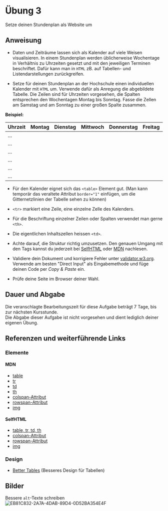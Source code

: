 # Übung 3

Setze deinen Stundenplan als Website um


## Anweisung

- Daten und Zeiträume lassen sich als Kalender auf viele Weisen visualisieren. In einem Stundenplan werden üblicherweise Wochentage in Verhältnis zu Uhrzeiten gesetzt und mit den jeweiligen Terminen beschriftet. Dafür kann man in `HTML` zB. auf Tabellen- und Listendarstellungen zurückgreifen.

- Setze für deinen Stundenplan an der Hochschule einen individuellen Kalender mit `HTML` um. Verwende dafür als Anregung die abgebildete Tabelle. Die Zeilen sind für Uhrzeiten vorgesehen, die Spalten entsprechen den Wochentagen Montag bis Sonntag. Fasse die Zellen am Samstag und am Sonntag zu einer großen Spalte zusammen.

**Beispiel:**

| Uhrzeit | Montag | Dienstag | Mittwoch | Donnerstag | Freitag | Samstag | Sonntag |
| --- | --- | --- | --- | --- | --- | --- | --- |
|…||||||||
|…||||||||
|…||||||||
|…||||||||
|…||||||||
|…||||||||

- Für den Kalender eignet sich das `<table>` Element gut. (Man kann temporär das veraltete Attribut `border="1"` einfügen, um die Gitternetzlinien der Tabelle sehen zu können)
- `<tr>` markiert eine Zeile, <td> eine einzelne Zelle des Kalenders.
- Für die Beschriftung einzelner Zeilen oder Spalten verwendet man gerne `<th>`.
- Die eigentlichen Inhaltszellen heissen `<td>`.

- Achte darauf, die Struktur richtig umzusetzen. Den genauen Umgang mit den Tags kannst du jederzeit bei [SelfHTML](https://wiki.selfhtml.org/wiki/HTML/Tabellen/Aufbau_einer_Tabelle) oder [MDN](https://developer.mozilla.org/de/docs/Web/HTML/Element/table) nachlesen.

- Validiere dein Dokument und korrigiere Fehler unter [validator.w3.org](http://validator.w3.org/). Verwende am besten "Direct Input" als Eingabemethode und füge deinen Code per *Copy & Paste* ein.

- Prüfe deine Seite im Browser deiner Wahl.

## Dauer und Abgabe

Die veranschlagte Bearbeitungszeit für diese Aufgabe beträgt 7 Tage, bis zur nächsten Kursstunde.  
Die Abgabe dieser Aufgabe ist nicht vorgesehen und dient lediglich deiner eigenen Übung.

## Referenzen und weiterführende Links

### Elemente

#### MDN

- [table](https://developer.mozilla.org/de/docs/Web/HTML/Element/table)
- [tr](https://developer.mozilla.org/de/docs/Web/HTML/Element/tr)
- [td](https://developer.mozilla.org/de/docs/Web/HTML/Element/td)
- [th](https://developer.mozilla.org/de/docs/Web/HTML/Element/th)
- [colspan-Attribut](https://developer.mozilla.org/de/docs/Web/HTML/Element/td#attr-colspan)
- [rowspan-Attribut](https://developer.mozilla.org/de/docs/Web/HTML/Element/td#attr-rowspan)
- [img](https://developer.mozilla.org/de/docs/Web/HTML/Element/img)


#### SelfHTML

- [table, tr, td, th](https://wiki.selfhtml.org/wiki/HTML/Tabellen/Aufbau_einer_Tabelle)
- [colspan-Attribut](https://wiki.selfhtml.org/wiki/HTML/Tabellen/Zellen_verbinden)
- [rowspan-Attribut](https://wiki.selfhtml.org/wiki/HTML/Tabellen/Zellen_verbinden)
- [img](https://wiki.selfhtml.org/wiki/HTML/Multimedia_und_Grafiken/Grafiken)

### Design

- [Better Tables](https://www.darkhorseanalytics.com/blog/clear-off-the-table) (Besseres Design für Tabellen)

## Bilder

Bessere `alt`-Texte schreiben
![EB81C832-2A7A-4DAB-89D4-0D52BA354E4F](https://github.com/oelna/hsma-int/assets/1279725/d99bc531-f600-4a3c-8b98-772d6378e87b)
